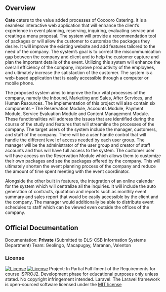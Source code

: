 ## Overview

**Cate** caters to the value added processes of Cocooro Catering. It is a seamless interactive web application that will enhance the client’s experience in event planning, reserving, inquiring, evaluating service and creating a menu proposal. The system will provide a recommendation tool of packages or will allow the customer to customize the packages they desire. It will improve the existing website and add features tailored to the need of the company.
The system’s goal is to correct the miscommunication gap between the company and client and to help the customer capture and plan the important details of the event. Utilizing this system will enhance the overall efficiency of the company, improve productivity of the employees, and ultimately increase the satisfaction of the customer. The system is a web-based application that is easily accessible through a computer or mobile phone.

The proposed system aims to improve the four vital processes of the company, namely the Inbound, Marketing and Sales, After Services, and Human Resources. The implementation of this project will also contain six components – The Reservation Module, Accounts Module, Payment Module, Service Evaluation Module and Content Management Module. These functionalities will address the issues that are identified during the course of the study and features that will streamline the processes of the company.
The target users of the system include the manager, customers, and staff of the company. There will be a user handle control that will handle the different level of access needed by each user group. The manager will be the administrator of the user group and creator of staff accounts and thus will have full access to the system. The customer user will have access on the Reservation Module which allows them to customize their own packages and see the packages offered by the company. This will ultimately shorten the event planning process of the company and reduce the amount of time spent meeting with the event coordinator.

Alongside the other built in features, the integration of an online calendar for the system which will centralize all the inquiries. It will include the auto generation of contracts, quotation and reports such as monthly event summary and sales report that would be easily accessible by the client and the company.
The manager would additionally be able to distribute event schedules to staff which can be viewed even outside the offices of the company.

## Official Documentation
Documentation: **Private** (Submitted to DLS-CSB Information Systems Department)
Team: Geolingo, Macapugay, Maranan, Valenton


### License

[![License](https://poser.pugx.org/laravel/framework/license.svg)](https://packagist.org/packages/laravel/framework)
[![License](https://upload.wikimedia.org/wikipedia/en/1/10/DLS-CSB_Seal.png)](https://www.benilde.edu.ph)
Project: In Partial Fulfillment of the Requirements for course ISPROJ2. Development phase for educational purposes only unless stated. No copyright infringement intended.
Laravel: The Laravel framework is open-sourced software licensed under the [MIT license](http://opensource.org/licenses/MIT)
